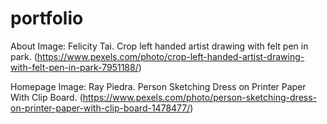 # portfolio

About Image: Felicity Tai. Crop left handed artist drawing with felt pen in park.
(https://www.pexels.com/photo/crop-left-handed-artist-drawing-with-felt-pen-in-park-7951188/)

Homepage Image: Ray Piedra. Person Sketching Dress on Printer Paper With Clip Board. (https://www.pexels.com/photo/person-sketching-dress-on-printer-paper-with-clip-board-1478477/)
